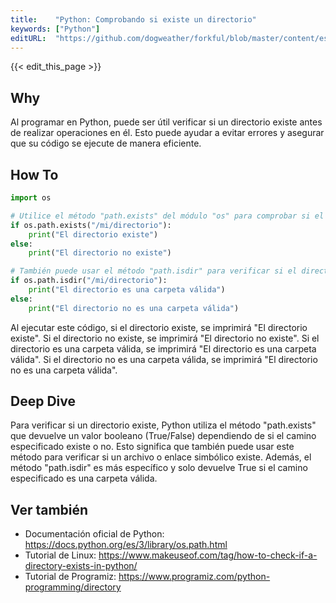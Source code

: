 ```yaml
---
title:    "Python: Comprobando si existe un directorio"
keywords: ["Python"]
editURL:  "https://github.com/dogweather/forkful/blob/master/content/es/python/checking-if-a-directory-exists.md"
---
```


{{< edit_this_page >}}

## Why
Al programar en Python, puede ser útil verificar si un directorio existe antes de realizar operaciones en él. Esto puede ayudar a evitar errores y asegurar que su código se ejecute de manera eficiente.

## How To
```Python
import os

# Utilice el método "path.exists" del módulo "os" para comprobar si el directorio existe
if os.path.exists("/mi/directorio"):
    print("El directorio existe")
else:
    print("El directorio no existe")
```
```Python
# También puede usar el método "path.isdir" para verificar si el directorio es una carpeta válida
if os.path.isdir("/mi/directorio"):
    print("El directorio es una carpeta válida")
else:
    print("El directorio no es una carpeta válida")
```

Al ejecutar este código, si el directorio existe, se imprimirá "El directorio existe". Si el directorio no existe, se imprimirá "El directorio no existe". Si el directorio es una carpeta válida, se imprimirá "El directorio es una carpeta válida". Si el directorio no es una carpeta válida, se imprimirá "El directorio no es una carpeta válida".

## Deep Dive
Para verificar si un directorio existe, Python utiliza el método "path.exists" que devuelve un valor booleano (True/False) dependiendo de si el camino especificado existe o no. Esto significa que también puede usar este método para verificar si un archivo o enlace simbólico existe. Además, el método "path.isdir" es más específico y solo devuelve True si el camino especificado es una carpeta válida.

## Ver también
- Documentación oficial de Python: https://docs.python.org/es/3/library/os.path.html
- Tutorial de Linux: https://www.makeuseof.com/tag/how-to-check-if-a-directory-exists-in-python/
- Tutorial de Programiz: https://www.programiz.com/python-programming/directory
